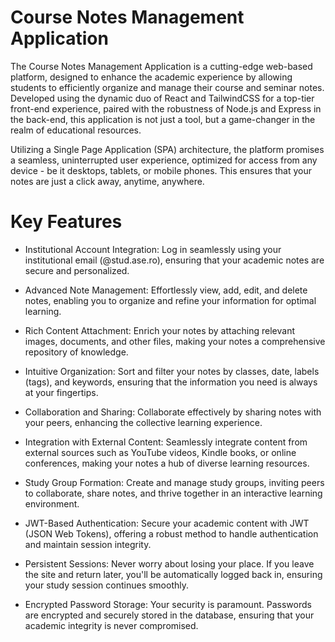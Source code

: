 # Course Notes Management Application

The Course Notes Management Application is a cutting-edge web-based platform, designed to enhance the academic experience by allowing students to efficiently organize and manage their course and seminar notes. Developed using the dynamic duo of React and TailwindCSS for a top-tier front-end experience, paired with the robustness of Node.js and Express in the back-end, this application is not just a tool, but a game-changer in the realm of educational resources.

Utilizing a Single Page Application (SPA) architecture, the platform promises a seamless, uninterrupted user experience, optimized for access from any device - be it desktops, tablets, or mobile phones. This ensures that your notes are just a click away, anytime, anywhere.

# Key Features
- Institutional Account Integration: Log in seamlessly using your institutional email (@stud.ase.ro), ensuring that your academic notes are secure and personalized.

- Advanced Note Management: Effortlessly view, add, edit, and delete notes, enabling you to organize and refine your information for optimal learning.

- Rich Content Attachment: Enrich your notes by attaching relevant images, documents, and other files, making your notes a comprehensive repository of knowledge.

- Intuitive Organization: Sort and filter your notes by classes, date, labels (tags), and keywords, ensuring that the information you need is always at your fingertips.

- Collaboration and Sharing: Collaborate effectively by sharing notes with your peers, enhancing the collective learning experience.

- Integration with External Content: Seamlessly integrate content from external sources such as YouTube videos, Kindle books, or online conferences, making your notes a hub of diverse learning resources.

- Study Group Formation: Create and manage study groups, inviting peers to collaborate, share notes, and thrive together in an interactive learning environment.

- JWT-Based Authentication: Secure your academic content with JWT (JSON Web Tokens), offering a robust method to handle authentication and maintain session integrity.

- Persistent Sessions: Never worry about losing your place. If you leave the site and return later, you'll be automatically logged back in, ensuring your study session continues smoothly.

- Encrypted Password Storage: Your security is paramount. Passwords are encrypted and securely stored in the database, ensuring that your academic integrity is never compromised.

